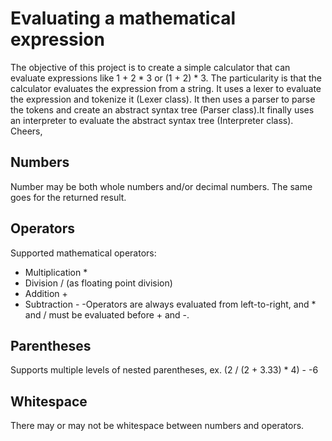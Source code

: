 # Evaluating a mathematical expression
The objective of this project is to create a simple calculator that can evaluate expressions like 1 + 2 * 3 or (1 + 2) * 3. The particularity is that the calculator evaluates the expression from a string.  It uses a lexer to evaluate the expression and tokenize it (Lexer class). It then uses a parser to parse the tokens and create an abstract syntax tree (Parser class).It finally uses an interpreter to evaluate the abstract syntax tree (Interpreter class). Cheers,

## Numbers
Number may be both whole numbers and/or decimal numbers. The same goes for the returned result.

## Operators
Supported mathematical operators:

- Multiplication *
- Division / (as floating point division)
- Addition +
- Subtraction -
-Operators are always evaluated from left-to-right, and * and / must be evaluated before + and -.

## Parentheses
Supports multiple levels of nested parentheses, ex. (2 / (2 + 3.33) * 4) - -6

## Whitespace
There may or may not be whitespace between numbers and operators.
